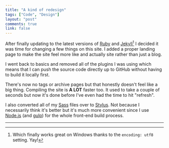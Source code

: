 ```yaml
---
title: "A kind of redesign"
tags: ["Code", "Design"]
layout: "post"
comments: true
link: false
---
```


After finally updating to the latest versions of
[Ruby](http://www.ruby-lang.org/en/) and
[Jekyll](http://jekyllrb.com/)[^20140112-1] I decided it was time for changing
a few things on this site. I added a proper landing page to make the site feel
more like and actually site rather than just a blog.

I went back to basics and removed all of the plugins I was using which means
that I can push the source code directly up to GitHub without having to build it
locally first.

There's now no tags or archive pages but that honestly doesn't feel like a big
thing. Compiling the site is **A LOT** faster too. It used to take a couple of
seconds but now it's done before I've even had the time to hit "refresh".

I also converted all of my [Sass](http://sass-lang.com/) files over to
[Stylus](http://learnboost.github.io/stylus/). Not because I necessarily think
it's better but it's much more convenient since I use
[Node.js](http://nodejs.org/) (and [gulp](http://gulpjs.com/)) for the whole
front-end build process.

* * *

[^20140112-1]: Which finally works great on Windows thanks to the `encoding: utf8` setting. Yay!

